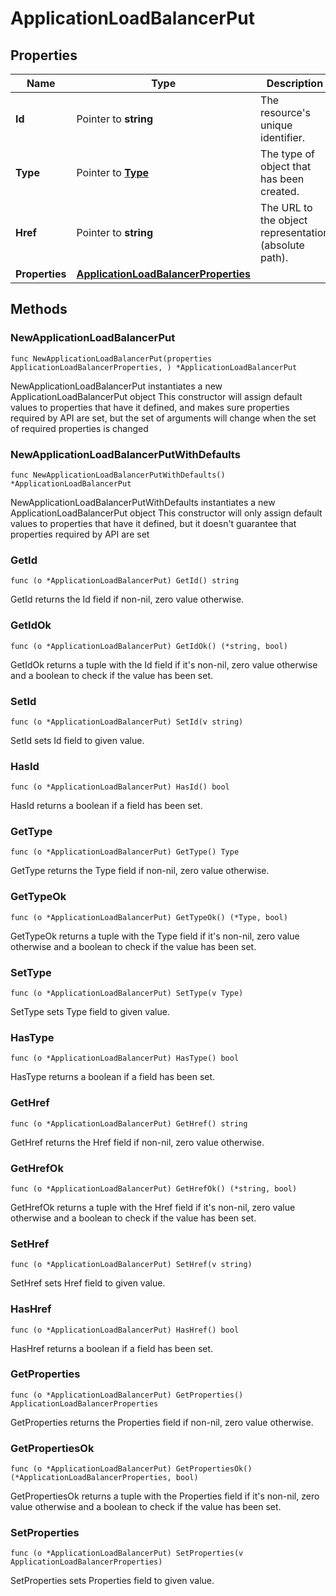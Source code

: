 # ApplicationLoadBalancerPut

## Properties

|Name | Type | Description | Notes|
|------------ | ------------- | ------------- | -------------|
|**Id** | Pointer to **string** | The resource&#39;s unique identifier. | [optional] [readonly] |
|**Type** | Pointer to [**Type**](Type.md) | The type of object that has been created. | [optional] |
|**Href** | Pointer to **string** | The URL to the object representation (absolute path). | [optional] [readonly] |
|**Properties** | [**ApplicationLoadBalancerProperties**](ApplicationLoadBalancerProperties.md) |  | |

## Methods

### NewApplicationLoadBalancerPut

`func NewApplicationLoadBalancerPut(properties ApplicationLoadBalancerProperties, ) *ApplicationLoadBalancerPut`

NewApplicationLoadBalancerPut instantiates a new ApplicationLoadBalancerPut object
This constructor will assign default values to properties that have it defined,
and makes sure properties required by API are set, but the set of arguments
will change when the set of required properties is changed

### NewApplicationLoadBalancerPutWithDefaults

`func NewApplicationLoadBalancerPutWithDefaults() *ApplicationLoadBalancerPut`

NewApplicationLoadBalancerPutWithDefaults instantiates a new ApplicationLoadBalancerPut object
This constructor will only assign default values to properties that have it defined,
but it doesn't guarantee that properties required by API are set

### GetId

`func (o *ApplicationLoadBalancerPut) GetId() string`

GetId returns the Id field if non-nil, zero value otherwise.

### GetIdOk

`func (o *ApplicationLoadBalancerPut) GetIdOk() (*string, bool)`

GetIdOk returns a tuple with the Id field if it's non-nil, zero value otherwise
and a boolean to check if the value has been set.

### SetId

`func (o *ApplicationLoadBalancerPut) SetId(v string)`

SetId sets Id field to given value.

### HasId

`func (o *ApplicationLoadBalancerPut) HasId() bool`

HasId returns a boolean if a field has been set.

### GetType

`func (o *ApplicationLoadBalancerPut) GetType() Type`

GetType returns the Type field if non-nil, zero value otherwise.

### GetTypeOk

`func (o *ApplicationLoadBalancerPut) GetTypeOk() (*Type, bool)`

GetTypeOk returns a tuple with the Type field if it's non-nil, zero value otherwise
and a boolean to check if the value has been set.

### SetType

`func (o *ApplicationLoadBalancerPut) SetType(v Type)`

SetType sets Type field to given value.

### HasType

`func (o *ApplicationLoadBalancerPut) HasType() bool`

HasType returns a boolean if a field has been set.

### GetHref

`func (o *ApplicationLoadBalancerPut) GetHref() string`

GetHref returns the Href field if non-nil, zero value otherwise.

### GetHrefOk

`func (o *ApplicationLoadBalancerPut) GetHrefOk() (*string, bool)`

GetHrefOk returns a tuple with the Href field if it's non-nil, zero value otherwise
and a boolean to check if the value has been set.

### SetHref

`func (o *ApplicationLoadBalancerPut) SetHref(v string)`

SetHref sets Href field to given value.

### HasHref

`func (o *ApplicationLoadBalancerPut) HasHref() bool`

HasHref returns a boolean if a field has been set.

### GetProperties

`func (o *ApplicationLoadBalancerPut) GetProperties() ApplicationLoadBalancerProperties`

GetProperties returns the Properties field if non-nil, zero value otherwise.

### GetPropertiesOk

`func (o *ApplicationLoadBalancerPut) GetPropertiesOk() (*ApplicationLoadBalancerProperties, bool)`

GetPropertiesOk returns a tuple with the Properties field if it's non-nil, zero value otherwise
and a boolean to check if the value has been set.

### SetProperties

`func (o *ApplicationLoadBalancerPut) SetProperties(v ApplicationLoadBalancerProperties)`

SetProperties sets Properties field to given value.



